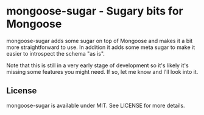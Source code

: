 # mongoose-sugar - Sugary bits for Mongoose

mongoose-sugar adds some sugar on top of Mongoose and makes it a bit more
straightforward to use. In addition it adds some meta sugar to make it easier
to introspect the schema "as is".

Note that this is still in a very early stage of development so it's likely
it's missing some features you might need. If so, let me know and I'll look
into it.

## License

mongoose-sugar is available under MIT. See LICENSE for more details.


